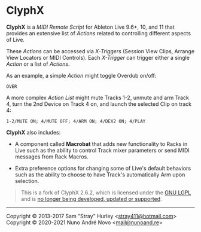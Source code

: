 ClyphX
======

**ClyphX** is a _MIDI Remote Script_ for Ableton Live 9.6+, 10, and 11 that
provides an extensive list of _Actions_ related to controlling different aspects
of Live.

These _Actions_ can be accessed via _X-Triggers_ (Session View Clips, Arrange
View Locators or MIDI Controls). Each _X-Trigger_ can trigger either a single
_Action_ or a list of _Actions_.

As an example, a simple _Action_ might toggle Overdub on/off:
```
OVER
```

A more complex _Action List_ might mute Tracks 1-2, unmute and arm Track 4, turn
the 2nd Device on Track 4 on, and launch the selected Clip on track 4:
```
1-2/MUTE ON; 4/MUTE OFF; 4/ARM ON; 4/DEV2 ON; 4/PLAY
```

**ClyphX** also includes:

- A component called **Macrobat** that adds new functionality to Racks in Live
  such as the ability to control Track mixer parameters or send MIDI messages
  from Rack Macros.

- Extra preference options for changing some of Live's default behaviors such as
  the ability to choose to have Track's automatically Arm upon selection.

> This is a fork of ClyphX 2.6.2, which is licensed under the [GNU LGPL][lic]
> and is [no longer being developed, updated or supported][note].

[lic]: https://spdx.org/licenses/LGPL-2.1-or-later.html "GNU LGPL 2.1 or later"
[note]: https://forum.nativekontrol.com/thread/992/current-version-clyphx-live-9
"nativeKONTROL Forum"

---
Copyright &copy; 2013-2017 Sam "Stray" Hurley <<stray411@hotmail.com>>  
Copyright &copy; 2020-2021 Nuno André Novo <<mail@nunoand.re>>